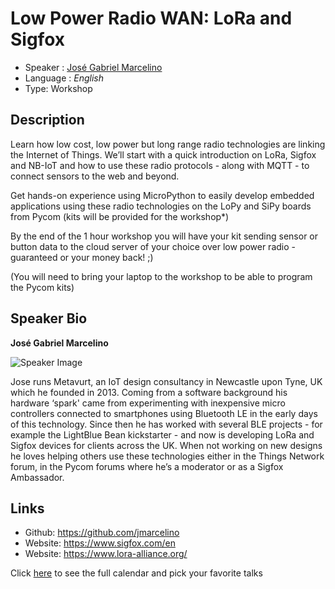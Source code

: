 Low Power Radio WAN: LoRa and Sigfox
===================================

* Speaker : [José Gabriel Marcelino](https://pixels.camp/jmarcelino)
* Language : *English*
* Type: Workshop

Description
-----------

Learn how low cost, low power but long range radio technologies are linking the Internet of Things. We’ll start with a quick introduction on LoRa, Sigfox and NB-IoT and how to use these radio protocols - along with MQTT - to connect sensors to the web and beyond. 

Get hands-on experience using MicroPython to easily develop embedded applications using these radio technologies on the LoPy and SiPy boards from Pycom (kits will be provided for the workshop*)

By the end of the 1 hour workshop you will have your kit sending sensor or button data to the cloud server of your choice over low power radio - guaranteed or your money back! ;)

(You will need to bring your laptop to the workshop to be able to program the Pycom kits)

Speaker Bio
-----------

**José Gabriel Marcelino**

![Speaker Image](https://avatars2.githubusercontent.com/u/3199956?v=4&s=460)

Jose runs Metavurt, an IoT design consultancy in Newcastle upon Tyne, UK which he founded in 2013. Coming from a software background his hardware ‘spark' came from experimenting with inexpensive micro controllers connected to smartphones using Bluetooth LE in the early days of this technology. Since then he has worked with several BLE projects - for example the LightBlue Bean kickstarter - and now is developing LoRa and Sigfox devices for clients across the UK. When not working on new designs he loves helping others use these technologies either in the Things Network forum, in the Pycom forums where he’s a moderator or as a Sigfox Ambassador. 

Links
-----

* Github: https://github.com/jmarcelino
* Website: https://www.sigfox.com/en
* Website: https://www.lora-alliance.org/

Click [here][1] to see the full calendar and pick your favorite talks

[1]: https://pixels.camp/schedule/
